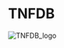 # TNFDB
![TNFDB_logo](https://user-images.githubusercontent.com/47333209/130548041-bf7b2fc0-9304-4a4c-bc7f-d653cae92c90.png)
